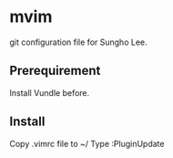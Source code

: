 # mvim
git configuration file for Sungho Lee.

## Prerequirement
Install Vundle before.

## Install
Copy .vimrc file to ~/
Type :PluginUpdate
